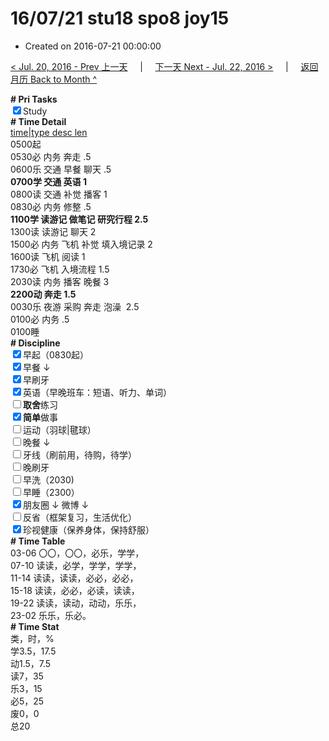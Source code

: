 # 16/07/21 stu18 spo8 joy15

- Created on 2016-07-21 00:00:00

[< Jul. 20, 2016 - Prev 上一天](_archived/lifelogs/2016/07/d20.md) &nbsp; &nbsp; | &nbsp; &nbsp; [下一天 Next - Jul. 22, 2016 >](_archived/lifelogs/2016/07/d22.md) &nbsp; &nbsp; |  &nbsp; &nbsp; [返回月历 Back to Month ^](_archived/lifelogs/2016/07/index.md)
<br/><div><b># Pri Tasks</b></div><div><input checked="true" type="checkbox"/>Study</div><div><b># Time Detail</b></div><div><u>time|type desc len</u></div><div>0500起</div><div>0530必 内务 奔走 .5</div><div>0600乐 交通 早餐 聊天 .5</div><div><b>0700学 交通 英语 1</b></div><div>0800读 交通 补觉 播客 1</div><div>0830必 内务 修整 .5</div><div><b>1100学 读游记 做笔记 研究行程 2.5</b></div><div>1300读 读游记 聊天 2</div><div>1500必 内务 飞机 补觉 填入境记录 2</div><div>1600读 飞机 阅读 1</div><div>1730必 飞机 入境流程 1.5</div><div>2030读 内务 播客 晚餐 3</div><div><b>2200动 奔走 1.5</b></div><div>0030乐 夜游 采购 奔走 泡澡  2.5</div><div>0100必 内务 .5</div><div>0100睡</div><div><b># Discipline</b></div><div><input checked="true" type="checkbox"/>早起（0830起）</div><div><input checked="true" type="checkbox"/>早餐 ↓</div><div><input checked="true" type="checkbox"/>早刷牙</div><div><input checked="true" type="checkbox"/>英语（早晚班车：短语、听力、单词）</div><div><input type="checkbox"/><b>取舍</b>练习</div><div><input checked="true" type="checkbox"/><b>简单</b>做事</div><div><input type="checkbox"/>运动（羽球|毽球）</div><div><input type="checkbox"/>晚餐 ↓</div><div><input type="checkbox"/>牙线（刷前用，待购，待学）</div><div><input type="checkbox"/>晚刷牙</div><div><input type="checkbox"/>早洗（2030)</div><div><input type="checkbox"/>早睡（2300）</div><div><input checked="true" type="checkbox"/>朋友圈 ↓ 微博 ↓</div><div><input type="checkbox"/>反省（框架复习，生活优化）</div><div><input checked="true" type="checkbox"/>珍视健康（保养身体，保持舒服）</div><div><b># Time Table</b></div><div>03-06 〇〇，〇〇，必乐，学学，</div><div>07-10 读读，必学，学学，学学，</div><div>11-14 读读，读读，必必，必必，</div><div>15-18 读读，必必，必读，读读，</div><div>19-22 读读，读动，动动，乐乐，</div><div>23-02 乐乐，乐必。</div><div><b># Time Stat</b></div><div>类，时，%</div><div>学3.5，17.5</div><div>动1.5，7.5</div><div>读7，35</div><div>乐3，15</div><div>必5，25</div><div>废0，0</div><div>总20</div>
